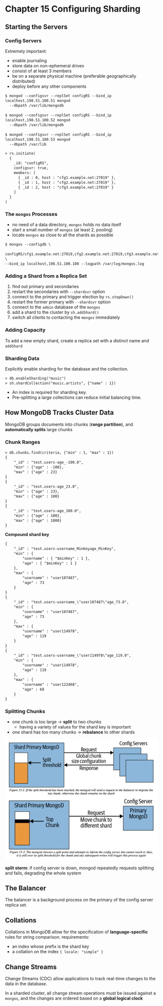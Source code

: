 # Chapter 15 Configuring Sharding

## Starting the Servers

### Config Servers

Extremely important:

- enable journaling
- store data on non-ephemeral drives
- consist of at least 3 members
- be on a separate physical machine (preferable geographically distributed)
- deploy before any other components

```
$ mongod --configsvr --replSet configRS --bind_ip localhost,198.51.100.51 mongod 
  --dbpath /var/lib/mongodb
 
$ mongod --configsvr --replSet configRS --bind_ip localhost,198.51.100.52 mongod 
  --dbpath /var/lib/mongodb
 
$ mongod --configsvr --replSet configRS --bind_ip localhost,198.51.100.53 mongod 
  --dbpath /var/lib
```

```
> rs.initiate(
  {
    _id: "configRS",
    configsvr: true,
    members: [
      { _id : 0, host : "cfg1.example.net:27019" },
      { _id : 1, host : "cfg2.example.net:27019" },
      { _id : 2, host : "cfg3.example.net:27019" }
    ]
  }
)
```

### The `mongos` Processes

- no need of a data directory, `mongos` holds no data itself
- start a small number of `mongos` (at least 2, pooling)
- locate `mongos` as close to all the shards as possible

```
$ mongos --configdb \
  configRS/cfg1.example.net:27019,cfg2.example.net:27019,cfg3.example.net:27019 \
--bind_ip localhost,198.51.100.100 --logpath /var/log/mongos.log
```

### Adding a Shard from a Replica Set

1. find out primary and secondaries
2. restart the secondaries with `--shardsvr` option
3. connect to the primary and trigger election by `rs.stepDown()`
4. restart the former primary with `--shardsvr` option
5. connect to the `admin` database of the `mongos`
6. add a shard to the cluster by `sh.addShard()`
7. switch all clients to contacting the `mongos` immediately

### Adding Capacity

To add a new empty shard, create a replica set with a distinct name and `addShard`

### Sharding Data

Explicitly enable sharding for the database and the collection.

```
> db.enableSharding("music")
> sh.shardCollection("music.artists", {"name" : 1})
```

- An index is required for sharding key.
- Pre-splitting a large collections can reduce initial balancing time.

## How MongoDB Tracks Cluster Data

MongoDB groups documents into chunks (**range partition**), and **automatically splits** large chunks

### Chunk Ranges

```
> db.chunks.find(criteria, {"min" : 1, "max" : 1})
{
    "_id" : "test.users-age_-100.0",
    "min" : {"age" : -100},
    "max" : {"age" : 23}
}
{
    "_id" : "test.users-age_23.0",
    "min" : {"age" : 23},
    "max" : {"age" : 100}
}
{
    "_id" : "test.users-age_100.0",
    "min" : {"age" : 100},
    "max" : {"age" : 1000}
}
```

**Compound shard key**

```
{
    "_id" : "test.users-username_MinKeyage_MinKey",
    "min" : {
        "username" : { "$minKey" : 1 },
        "age" : { "$minKey" : 1 }
    },
    "max" : {
        "username" : "user107487",
        "age" : 73
    }
}
{
    "_id" : "test.users-username_\"user107487\"age_73.0",
    "min" : {
        "username" : "user107487",
        "age" : 73
    },
    "max" : {
        "username" : "user114978",
        "age" : 119
    }
}
{
    "_id" : "test.users-username_\"user114978\"age_119.0",
    "min" : {
        "username" : "user114978",
        "age" : 119
    },
    "max" : {
        "username" : "user122468",
        "age" : 68
    }
}
```

### Splitting Chunks

- one chunk is too large -> **split** to two chunks
    - having a variety of values for the shard key is important
- one shard has too many chunks -> **rebalance** to other shards

![](images/15.02.png)

**split storm**: if config server is down, mongod repeatedly requests splitting and fails, degrading the whole system

## The Balancer

The balancer is a background process on the primary of the config server replica set.

## Collations

Collations in MongoDB allow for the specification of **language-specific** rules for string comparison. requirements:

- an index whose prefix is the shard key
- a collation on the index `{ locale: "simple" }`

## Change Streams

Change Streams (CDC) allow applications to track real-time changes to the data in the database.

In a sharded cluster, all change stream operations must be issued against a `mongos`, and the changes are ordered based on a **global logical clock**
